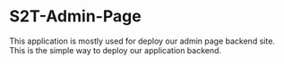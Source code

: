 # S2T-Admin-Page
This application is mostly used for deploy our admin page backend site. This is the simple way to deploy our application backend.
